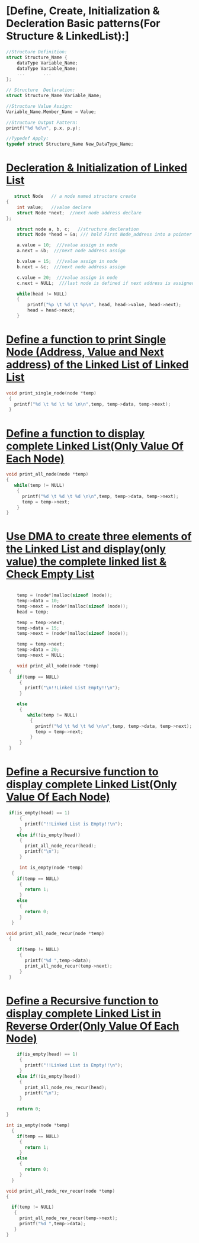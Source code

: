 # [Define, Create, Initialization & Decleration Basic patterns(For Structure & LinkedList):]
```c
//Structure Definition:
struct Structure_Name {
    dataType Variable_Name;
    dataType Variable_Name;
    ...       ...
};

// Structure  Declaration:
struct Structure_Name Variable_Name;

//Structure Value Assign:
Variable_Name.Member_Name = Value;

//Structure Output Pattern:
printf("%d %d\n", p.x, p.y);

//Typedef Apply:
typedef struct Structure_Name New_DataType_Name;
```

# [Decleration & Initialization of Linked List](https://github.com/1915002517/cse214/blob/main/Problem%20Set%2006/01.c)
```c
   struct Node   // a node named structure create
{
    int value;   //value declare
    struct Node *next;  //next node address declare
};
```
```c
    struct node a, b, c;   //structure decleration
    struct Node *head = &a; /// hold First Node_address into a pointer named head for accessing

    a.value = 10;  ///value assign in node
    a.next = &b;  ///next node address assign 

    b.value = 15;  ///value assign in node
    b.next = &c;  ///next node address assign 

    c.value = 20;  ///value assign in node
    c.next = NULL;  ///last node is defined if next address is assigned with NULL.
```
```c
    while(head != NULL)
    {
        printf("%p \t %d \t %p\n", head, head->value, head->next);
        head = head->next;
    }
  ```
# [Define a  function to print Single Node (Address, Value and Next address) of the Linked List of Linked List](https://github.com/1915002517/cse214/blob/main/Problem%20Set%2006/02.c)
```c
void print_single_node(node *temp)
 {
   printf("%d \t %d \t %d \n\n",temp, temp->data, temp->next);
 }
 ```
 # [Define a function to display complete Linked List(Only Value Of Each Node)](https://github.com/1915002517/cse214/blob/main/Problem%20Set%2006/03.c)
 ```c
 void print_all_node(node *temp)
 {
    while(temp != NULL)
     {
       printf("%d \t %d \t %d \n\n",temp, temp->data, temp->next);
       temp = temp->next;
     }
 }
 ```
 
 # [Use DMA to create three elements of the Linked List and display(only value) the complete linked list & Check Empty List](https://github.com/1915002517/cse214/blob/main/Problem%20Set%2006/04.c)
```c

    temp = (node*)malloc(sizeof (node));
    temp->data = 10;
    temp->next = (node*)malloc(sizeof (node));
    head = temp;

    temp = temp->next;
    temp->data = 15;
    temp->next = (node*)malloc(sizeof (node));

    temp = temp->next;
    temp->data = 20;
    temp->next = NULL;
```
```c
    void print_all_node(node *temp)
 {
    if(temp == NULL)
     {
       printf("\n!!Linked List Empty!!\n");
     }

    else
     {
        while(temp != NULL)
         {
           printf("%d \t %d \t %d \n\n",temp, temp->data, temp->next);
           temp = temp->next;
         }
     }
 }
```

# [Define a Recursive function to display complete Linked List(Only Value Of Each Node)](https://github.com/1915002517/cse214/blob/main/Problem%20Set%2006/05.c)
```c
 if(is_empty(head) == 1)
     {
       printf("!!Linked List is Empty!!\n");
     }
    else if(!is_empty(head))
     {
       print_all_node_recur(head);
       printf("\n");
     }
```     
```c
     int is_empty(node *temp)
  {
    if(temp == NULL)
     {
       return 1;
     }
    else
     {
       return 0;
     }
  }
```
```c
void print_all_node_recur(node *temp)
 {

    if(temp != NULL)
     {
       printf("%d ",temp->data);
       print_all_node_recur(temp->next);
     }
 }
 ```
# [Define a Recursive function to display complete Linked List in Reverse Order(Only Value Of Each Node)](https://github.com/1915002517/cse214/blob/main/Problem%20Set%2006/06.c)
```c
    if(is_empty(head) == 1)
     {
       printf("!!Linked List is Empty!!\n");
     }
    else if(!is_empty(head))
     {
       print_all_node_rev_recur(head);
       printf("\n");
     }

    return 0;
}
```
```c
int is_empty(node *temp)
  {
    if(temp == NULL)
     {
       return 1;
     }
    else
     {
       return 0;
     }
  }
  ```
  ```c
void print_all_node_rev_recur(node *temp)
 {

    if(temp != NULL)
     {
       print_all_node_rev_recur(temp->next);
       printf("%d ",temp->data);
     }
 }
```
